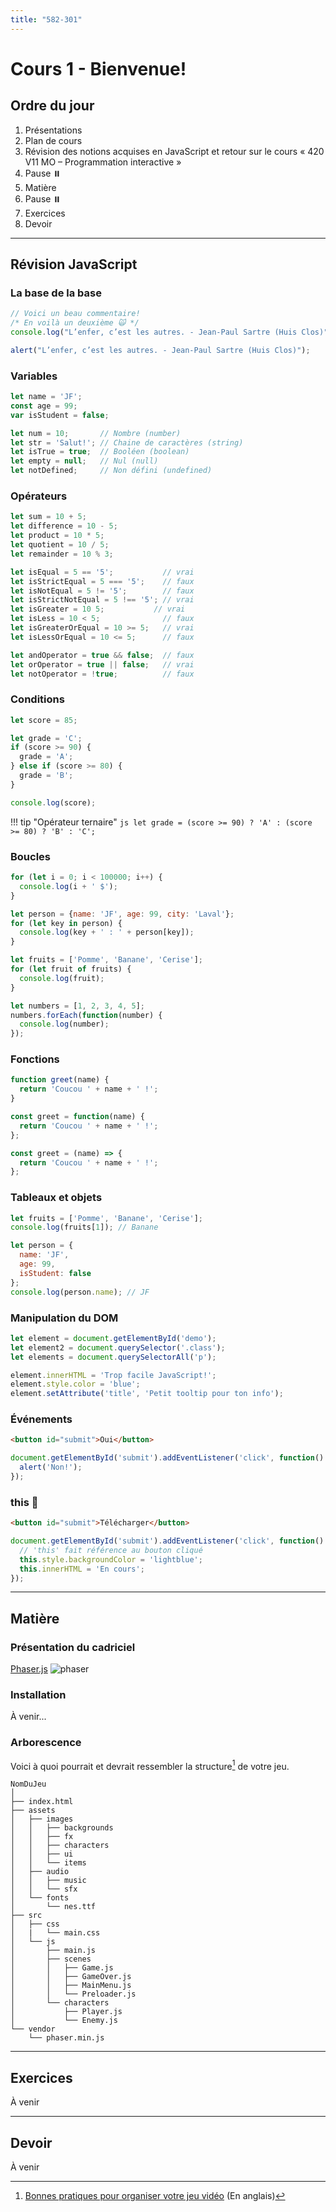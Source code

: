 ```yaml
---
title: "582-301"
---
```


# Cours 1 - Bienvenue!

## Ordre du jour

1. Présentations
1. Plan de cours 
1. Révision des notions acquises en JavaScript et retour sur le cours « 420 V11 MO – Programmation interactive »
1. Pause ⏸️
1. Matière
1. Pause ⏸️
1. Exercices
1. Devoir

---

## Révision JavaScript

### La base de la base

```js
// Voici un beau commentaire!
/* En voilà un deuxième 🙀 */
console.log("L’enfer, c’est les autres. - Jean-Paul Sartre (Huis Clos)");
```

```js
alert("L’enfer, c’est les autres. - Jean-Paul Sartre (Huis Clos)");
```

### Variables

```js
let name = 'JF';
const age = 99;
var isStudent = false;
```

```js
let num = 10;       // Nombre (number)
let str = 'Salut!'; // Chaine de caractères (string)
let isTrue = true;  // Booléen (boolean)
let empty = null;   // Nul (null)
let notDefined;     // Non défini (undefined)
```

### Opérateurs

```js
let sum = 10 + 5;
let difference = 10 - 5;
let product = 10 * 5;
let quotient = 10 / 5;
let remainder = 10 % 3;
```

```js
let isEqual = 5 == '5';           // vrai
let isStrictEqual = 5 === '5';    // faux
let isNotEqual = 5 != '5';        // faux
let isStrictNotEqual = 5 !== '5'; // vrai
let isGreater = 10 5;           // vrai
let isLess = 10 < 5;              // faux
let isGreaterOrEqual = 10 >= 5;   // vrai
let isLessOrEqual = 10 <= 5;      // faux
```

```js
let andOperator = true && false;  // faux
let orOperator = true || false;   // vrai
let notOperator = !true;          // faux
```

### Conditions

```js
let score = 85;

let grade = 'C';
if (score >= 90) {
  grade = 'A';
} else if (score >= 80) {
  grade = 'B';
}

console.log(score);
```

!!! tip "Opérateur ternaire"
    ```js
    let grade = (score >= 90) ? 'A' : (score >= 80) ? 'B' : 'C';
    ```

### Boucles

```js
for (let i = 0; i < 100000; i++) {
  console.log(i + ' $');
}
```

```js title="for...in"
let person = {name: 'JF', age: 99, city: 'Laval'};
for (let key in person) {
  console.log(key + ' : ' + person[key]);
}
```

```js title="for...of"
let fruits = ['Pomme', 'Banane', 'Cerise'];
for (let fruit of fruits) {
  console.log(fruit);
}
```

```js title="forEach"
let numbers = [1, 2, 3, 4, 5];
numbers.forEach(function(number) {
  console.log(number);
});
```

### Fonctions

```js
function greet(name) {
  return 'Coucou ' + name + ' !';
}
```

```js title="Variable fonction"
const greet = function(name) {
  return 'Coucou ' + name + ' !';
};
```

```js title="Fonction fléchée"
const greet = (name) => {
  return 'Coucou ' + name + ' !';
};
```

### Tableaux et objets

```js 
let fruits = ['Pomme', 'Banane', 'Cerise'];
console.log(fruits[1]); // Banane
```

```js
let person = {
  name: 'JF',
  age: 99,
  isStudent: false
};
console.log(person.name); // JF
```

### Manipulation du DOM

```js
let element = document.getElementById('demo');
let element2 = document.querySelector('.class');
let elements = document.querySelectorAll('p');
```

```js
element.innerHTML = 'Trop facile JavaScript!';
element.style.color = 'blue';
element.setAttribute('title', 'Petit tooltip pour ton info');
```

### Événements

```html
<button id="submit">Oui</button>
```

```js
document.getElementById('submit').addEventListener('click', function() {
  alert('Non!');
});
```

### this 🤯

```html
<button id="submit">Télécharger</button>
```

```js
document.getElementById('submit').addEventListener('click', function() {
  // 'this' fait référence au bouton cliqué
  this.style.backgroundColor = 'lightblue';
  this.innerHTML = 'En cours';
});
```

---

## Matière

### Présentation du cadriciel

[Phaser.js](https://phaser.io/)
![phaser](https://github.com/jfcmontmorency/jfcmontmorency.github.io/assets/142059735/7890bb14-8d94-44a1-a6f7-8c519adf4d28)

### Installation

À venir...

### Arborescence

Voici à quoi pourrait et devrait ressembler la structure[^unity] de votre jeu.

```
NomDuJeu
│
├── index.html 
├── assets
│   ├── images
│   │   ├── backgrounds
│   │   ├── fx
│   │   ├── characters
│   │   ├── ui
│   │   └── items
│   ├── audio
│   │   ├── music
│   │   └── sfx
│   └── fonts
│       └── nes.ttf
├── src
│   ├── css
│   |   └── main.css
│   └── js
│       ├── main.js
│       ├── scenes
│       │   ├── Game.js
│       │   ├── GameOver.js
│       │   ├── MainMenu.js
│       │   └── Preloader.js
│       └── characters
│           ├── Player.js
│           └── Enemy.js
└── vendor
    └── phaser.min.js 
```

[^unity]: [Bonnes pratiques pour organiser votre jeu vidéo](https://unity.com/how-to/organizing-your-project) (En anglais)

---

## Exercices

À venir

---

## Devoir

À venir
